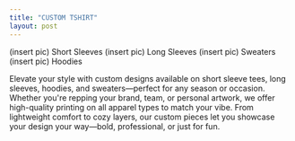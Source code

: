 ```yaml
---
title: "CUSTOM TSHIRT"
layout: post
---
```


(insert pic) Short Sleeves
(insert pic) Long Sleeves
(insert pic) Sweaters
(insert pic) Hoodies

Elevate your style with custom designs available on short sleeve tees, long sleeves, hoodies, and sweaters—perfect for any season or occasion. Whether you're repping your brand, team, or personal artwork, we offer high-quality printing on all apparel types to match your vibe. From lightweight comfort to cozy layers, our custom pieces let you showcase your design your way—bold, professional, or just for fun.
